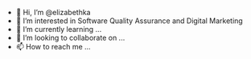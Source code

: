 - 👋 Hi, I’m @elizabethka
- 👀 I’m interested in Software Quality Assurance and Digital Marketing 
- 🌱 I’m currently learning ...
- 💞️ I’m looking to collaborate on ...
- 📫 How to reach me ...

<!---
elizabethka/elizabethka is a ✨ special ✨ repository because its `README.md` (this file) appears on your GitHub profile.
You can click the Preview link to take a look at your changes.
--->
